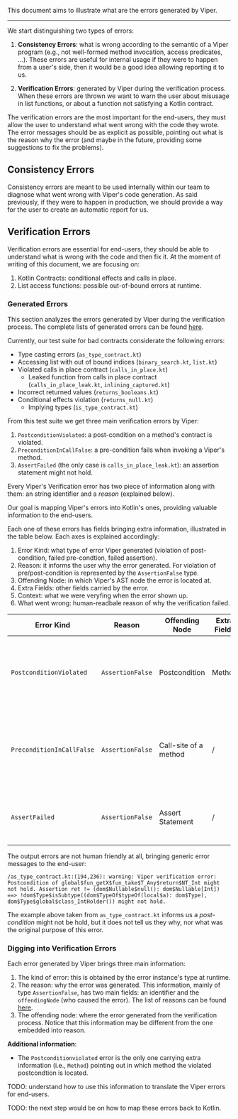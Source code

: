 This document aims to illustrate what are the errors generated by Viper.

---

We start distinguishing two types of errors:

1. **Consistency Errors**: what is wrong according to the semantic of a Viper program (e.g., not well-formed method 
invocation, access predicates, ...). These errors are useful for internal usage if they were to happen
from a user's side, then it would be a good idea allowing reporting it to us.

2. **Verification Errors**: generated by Viper during the verification process. When these errors are thrown
we want to warn the user about misusage in list functions, or about a function not satisfying a Kotlin contract.

The verification errors are the most important for the end-users, they must allow the user to understand
what went wrong with the code they wrote. The error messages should be as explicit as possible, pointing out
what is the reason why the error (and maybe in the future, providing some suggestions to fix the problems).

## Consistency Errors

Consistency errors are meant to be used internally within our team to diagnose what went wrong with Viper's code
generation. As said previously, if they were to happen in production, we should provide a way for the user to create
an automatic report for us.

## Verification Errors

Verification errors are essential for end-users, they should be able to understand what is wrong with the code 
and then fix it. At the moment of writing of this document, we are focusing on:

1. Kotlin Contracts: conditional effects and calls in place.
2. List access functions: possible out-of-bound errors at runtime.

### Generated Errors

This section analyzes the errors generated by Viper during the verification process. The complete lists of generated 
errors can be found [here](https://github.com/viperproject/silver/blob/07dce2bf8a90f6be9443ece6d1697b0e2767fb48/src/main/scala/viper/silver/verifier/VerificationError.scala).

Currently, our test suite for bad contracts considerate the following errors:

*   Type casting errors (`as_type_contract.kt`)
*   Accessing list with out of bound indices (`binary_search.kt`, `list.kt`)
*   Violated calls in place contract (`calls_in_place.kt`)
    *   Leaked function from calls in place contract (`calls_in_place_leak.kt`, `inlining_captured.kt`)
*   Incorrect returned values (`returns_booleans.kt`)
*   Conditional effects violation (`returns_null.kt`)
    *   Implying types (`is_type_contract.kt`)

From this test suite we get three main verification errors by Viper:

1. `PostconditionViolated`: a post-condition on a method's contract is violated.
2. `PreconditionInCallFalse`: a pre-condition fails when invoking a Viper's method.
3. `AssertFailed` (the only case is `calls_in_place_leak.kt`): an assertion statement might not hold.

Every Viper's Verification error has two piece of information along with them: an string identifier and 
a *reason* (explained below).

Our goal is mapping Viper's errors into Kotlin's ones, providing valuable information to the end-users.

Each one of these errors has fields bringing extra information, illustrated in the table below. Each axes is explained
accordingly:

1.  Error Kind: what type of error Viper generated (violation of post-condition, failed pre-condtion, failed assertion).
2.  Reason: it informs the user why the error generated. For violation of pre/post-condition is represented by the
    `AssertionFalse` type.
3.  Offending Node: in which Viper's AST node the error is located at.
4.  Extra Fields: other fields carried by the error.
5.  Context: what we were veryfing when the error shown up.
6.  What went wrong: human-readbale reason of why the verification failed.

| Error Kind                	| Reason           	| Offending Node        	| Extra Fields 	| Context                                            	| What went wrong                                                                                                                                              	|
|---------------------------	|------------------	|-----------------------	|--------------	|----------------------------------------------------	|--------------------------------------------------------------------------------------------------------------------------------------------------------------	|
| `PostconditionViolated`   	| `AssertionFalse` 	| Postcondition         	| Method       	| 1. Conditional Effect<br><br>2. Calls in Place     	| 1. The implication of a conditional effect does not hold. <br><br>2. The number of actual calls does not match the invocation kind.                          	|
| `PreconditionInCallFalse` 	| `AssertionFalse` 	| Call-site of a method 	| /            	| 1. Calls in Place Leaking<br><br>2. List Functions 	| 1. Passing a lambda parameter to a function without contracts.<br><br>2. Accessing a list's element out-of-bound (e.g., `val l = emptyList(); val x = l[0]`) 	|
| `AssertFailed`            	| `AssertionFalse` 	| Assert Statement      	| /            	| 1. Calls in Place Leaking                          	| 1. This is a special case in `calls_in_place_leak.kt` when we pass a lambda parameter to another one.                                                        	|                                     	|

The output errors are not human friendly at all, bringing generic error messages to the end-user:
```
/as_type_contract.kt:(194,236): warning: Viper verification error: Postcondition of global$fun_getX$fun_take$T_Any$return$NT_Int might not hold. Assertion ret != (dom$Nullable$null(): dom$Nullable[Int]) ==> !dom$Type$isSubtype((dom$TypeOf$typeOf(local$a): dom$Type), dom$Type$global$class_IntHolder()) might not hold.
```

The example above taken from `as_type_contract.kt` informs us a *post-condition* might not be hold, but it does not 
tell us they why, nor what was the original purpose of this error.

### Digging into Verification Errors

Each error generated by Viper brings three main information:

1.  The kind of error: this is obtained by the error instance's type at runtime.
2.  The reason: why the error was generated. This information, mainly of type `AssertionFalse`, has two main fields: an 
    identifier and the `offendingNode` (who caused the error). The list of reasons can be found [here](https://github.com/viperproject/silver/blob/ce5523d0c902f5ff61c8af49f80cd180f758c5b5/src/main/scala/viper/silver/verifier/VerificationError.scala#L591).
3.  The offending node: where the error generated from the verification process. Notice that this information may be
    different from the one embedded into reason.

**Additional information**:
*   The `Postconditionviolated` error is the only one carrying extra information (i.e., `Method`) pointing out
    in which method the violated postcondtion is located.

TODO: understand how to use this information to translate the Viper errors for end-users.

TODO: the next step would be on how to map these errors back to Kotlin.